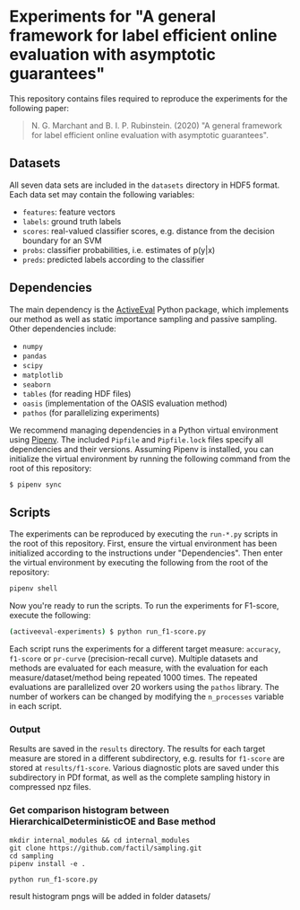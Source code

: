 # Experiments for "A general framework for label efficient online evaluation with asymptotic guarantees"

This repository contains files required to reproduce the experiments for the 
following paper:

> N. G. Marchant and  B. I. P. Rubinstein. (2020) "A general framework for 
label efficient online evaluation with asymptotic guarantees".

## Datasets

All seven data sets are included in the `datasets` directory in HDF5 format. 
Each data set may contain the following variables:

* `features`: feature vectors
* `labels`: ground truth labels
* `scores`: real-valued classifier scores, e.g. distance from the decision 
  boundary for an SVM
* `probs`: classifier probabilities, i.e. estimates of p(y|x)
* `preds`: predicted labels according to the classifier

## Dependencies

The main dependency is the [ActiveEval](https://github.com/ngmarchant/activeeval) 
Python package, which implements our method as well as static importance 
sampling and passive sampling. 
Other dependencies include:

* `numpy`
* `pandas`
* `scipy`
* `matplotlib`
* `seaborn`
* `tables` (for reading HDF files)
* `oasis` (implementation of the OASIS evaluation method)
* `pathos` (for parallelizing experiments)

We recommend managing dependencies in a Python virtual environment using 
[Pipenv](https://pipenv.pypa.io). The included `Pipfile` and `Pipfile.lock` 
files specify all dependencies and their versions. Assuming Pipenv is 
installed, you can initialize the virtual environment by running the 
following command from the root of this repository:

```bash
$ pipenv sync
```

## Scripts

The experiments can be reproduced by executing the `run-*.py` scripts in the 
root of this repository. First, ensure the virtual environment has been 
initialized according to the instructions under "Dependencies". Then enter 
the virtual environment by executing the following from the root of 
the repository:

```bash
pipenv shell
```

Now you're ready to run the scripts. To run the experiments for F1-score, 
execute the following:

```bash
(activeeval-experiments) $ python run_f1-score.py
```

Each script runs the experiments for a different target measure: `accuracy`, 
`f1-score` or `pr-curve` (precision-recall curve). Multiple datasets and 
methods are evaluated for each measure, with the evaluation for 
each measure/dataset/method being repeated 1000 times. The repeated 
evaluations are parallelized over 20 workers using the `pathos` library. 
The number of workers can be changed by modifying the `n_processes` variable 
in each script.


### Output
Results are saved in the `results` directory. The results for each target 
measure are stored in a different subdirectory, e.g. results for `f1-score` 
are stored at `results/f1-score`. Various diagnostic plots are saved under 
this subdirectory in PDf format, as well as the complete sampling history 
in compressed npz files.


### Get comparison histogram between HierarchicalDeterministicOE and Base method
```
mkdir internal_modules && cd internal_modules
git clone https://github.com/factil/sampling.git
cd sampling
pipenv install -e .

python run_f1-score.py
```
result histogram pngs will be added in folder datasets/